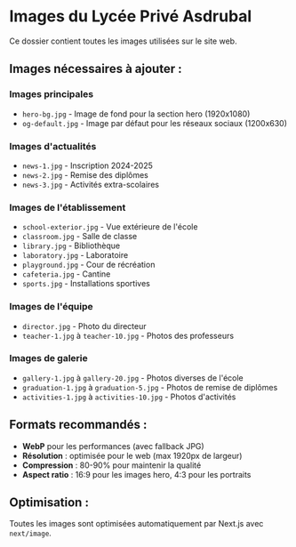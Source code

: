# Images du Lycée Privé Asdrubal

Ce dossier contient toutes les images utilisées sur le site web.

## Images nécessaires à ajouter :

### Images principales
- `hero-bg.jpg` - Image de fond pour la section hero (1920x1080)
- `og-default.jpg` - Image par défaut pour les réseaux sociaux (1200x630)

### Images d'actualités
- `news-1.jpg` - Inscription 2024-2025
- `news-2.jpg` - Remise des diplômes
- `news-3.jpg` - Activités extra-scolaires

### Images de l'établissement
- `school-exterior.jpg` - Vue extérieure de l'école
- `classroom.jpg` - Salle de classe
- `library.jpg` - Bibliothèque
- `laboratory.jpg` - Laboratoire
- `playground.jpg` - Cour de récréation
- `cafeteria.jpg` - Cantine
- `sports.jpg` - Installations sportives

### Images de l'équipe
- `director.jpg` - Photo du directeur
- `teacher-1.jpg` à `teacher-10.jpg` - Photos des professeurs

### Images de galerie
- `gallery-1.jpg` à `gallery-20.jpg` - Photos diverses de l'école
- `graduation-1.jpg` à `graduation-5.jpg` - Photos de remise de diplômes
- `activities-1.jpg` à `activities-10.jpg` - Photos d'activités

## Formats recommandés :
- **WebP** pour les performances (avec fallback JPG)
- **Résolution** : optimisée pour le web (max 1920px de largeur)
- **Compression** : 80-90% pour maintenir la qualité
- **Aspect ratio** : 16:9 pour les images hero, 4:3 pour les portraits

## Optimisation :
Toutes les images sont optimisées automatiquement par Next.js avec `next/image`.
